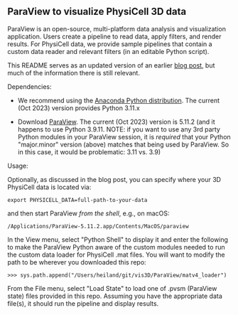 ## ParaView to visualize PhysiCell 3D data

ParaView is an open-source, multi-platform data analysis and visualization application. Users create a pipeline to read data, apply filters, and render results. For PhysiCell data, we provide sample pipelines that contain a custom data reader and relevant filters (in an editable Python script).

This README serves as an updated version of an earlier [blog post](http://www.mathcancer.org/blog/paraview-for-physicell-part-1/), but much of the information there is still relevant.

Dependencies:

* We recommend using the [Anaconda Python distribution](https://www.anaconda.com/products/distribution). The current (Oct 2023) version provides Python 3.11.x 

* Download [ParaView](https://www.anaconda.com/products/distribution). The current (Oct 2023) version is 5.11.2 (and it happens to use Python 3.9.11. NOTE: if you want to use any 3rd party Python modules in your ParaView session, it is *required* that your Python "major.minor" version (above) matches that being used by ParaView. So in this case, it would be problematic: 3.11 vs. 3.9)

Usage:

Optionally, as discussed in the blog post, you can specify where your 3D PhysiCell data is located via:
```
export PHYSICELL_DATA=full-path-to-your-data
```
and then start ParaView *from the shell*, e.g., on macOS:
```
/Applications/ParaView-5.11.2.app/Contents/MacOS/paraview
```
In the View menu, select "Python Shell" to display it and enter the following to make the ParaView Python aware of the custom modules needed to run the custom data loader for PhysiCell .mat files. You will want to modify the path to be wherever you downloaded this repo:
```
>>> sys.path.append("/Users/heiland/git/vis3D/ParaView/matv4_loader")
```
From the File menu, select "Load State" to load one of .pvsm (ParaView state) files provided in this repo. Assuming you have the appropriate data file(s), it should run the pipeline and display results.
